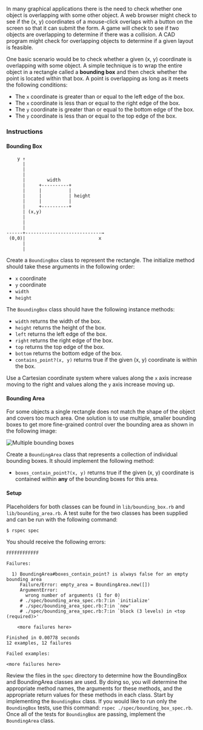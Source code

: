 In many graphical applications there is the need to check whether one object is overlapping with some other object. A web browser might check to see if the (x, y) coordinates of a mouse-click overlaps with a button on the screen so that it can submit the form. A game will check to see if two objects are overlapping to determine if there was a collision. A CAD program might check for overlapping objects to determine if a given layout is feasible.

One basic scenario would be to check whether a given (x, y) coordinate is overlapping with some object. A simple technique is to wrap the entire object in a rectangle called a **bounding box** and then check whether the point is located within that box. A point is overlapping as long as it meets the following conditions:

* The `x` coordinate is greater than or equal to the left edge of the box.
* The `x` coordinate is less than or equal to the right edge of the box.
* The `y` coordinate is greater than or equal to the bottom edge of the box.
* The `y` coordinate is less than or equal to the top edge of the box.

### Instructions

#### Bounding Box

```no-highlight
    y ↑
      |
      |
      |
      |        width
      |     +----------+
      |     |          |
      |     |          | height
      |     |          |
      |     +----------+
      | (x,y)
      |
      |
      |
------+----------------------------→
 (0,0)|                           x
      |
      |
```

Create a `BoundingBox` class to represent the rectangle. The initialize method should take these arguments in the following order:

* `x` coordinate
* `y` coordinate
* `width`
* `height`

The `BoundingBox` class should have the following instance methods:

* `width` returns the width of the box.
* `height` returns the height of the box.
* `left` returns the left edge of the box.
* `right` returns the right edge of the box.
* `top` returns the top edge of the box.
* `bottom` returns the bottom edge of the box.
* `contains_point?(x, y)` returns true if the given (x, y) coordinate is within the box.

Use a Cartesian coordinate system where values along the `x` axis increase moving to the right and values along the `y` axis increase moving up.

#### Bounding Area

For some objects a single rectangle does not match the shape of the object and covers too much area. One solution is to use multiple, smaller bounding boxes to get more fine-grained control over the bounding area as shown in the following image:

![Multiple bounding boxes](https://s3.amazonaws.com/horizon-production/images/bounding-boxes.png)

Create a `BoundingArea` class that represents a collection of individual bounding boxes. It should implement the following method:

* `boxes_contain_point?(x, y)` returns true if the given (x, y) coordinate is contained within **any** of the bounding boxes for this area.

#### Setup

Placeholders for both classes can be found in `lib/bounding_box.rb` and `lib/bounding_area.rb`. A test suite for the two classes has been supplied and can be run with the following command:

```no-highlight
$ rspec spec
```

You should receive the following errors:

```no-highlight
FFFFFFFFFFFF

Failures:

  1) BoundingArea#boxes_contain_point? is always false for an empty bounding area
     Failure/Error: empty_area = BoundingArea.new([])
     ArgumentError:
       wrong number of arguments (1 for 0)
     # ./spec/bounding_area_spec.rb:7:in `initialize'
     # ./spec/bounding_area_spec.rb:7:in `new'
     # ./spec/bounding_area_spec.rb:7:in `block (3 levels) in <top (required)>'

    <more failures here>

Finished in 0.00778 seconds
12 examples, 12 failures

Failed examples:

<more failures here>
```
Review the files in the `spec` directory to determine how the BoundingBox and BoundingArea classes are used. By doing so, you will determine the appropriate method names, the arguments for these methods, and the appropriate return values for these methods in each class. Start by implementing the `BoundingBox` class. If you would like to run only the `BoundingBox` tests, use this command: `rspec ./spec/bounding_box_spec.rb`. Once all of the tests for `BoundingBox` are passing, implement the `BoundingArea` class.
